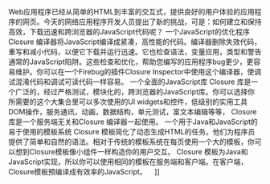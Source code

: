 Web应用程序已经从简单的HTML到丰富的交互式，提供良好的用户体验的应用程序的网页。今天的网络应用程序开发人员提出了新的挑战，可是：如何建立和保持高效，下载迅速和跨浏览器的JavaScript代码呢？ 一个JavaScript的优化程序Closure 编译器将JavaScript编译成紧凑，高性能的代码。编译器删除失效代码，重写和减小代码，以便它下载并运行迅速。它也检查语法，变量应用，类型和警告通常的JavaScript陷阱。这些检查和优化，帮助您编写的应用程序bug更少，更容易维护。你可以在一个Firebug的插件Closure Inspector中使用这个编译器，使调试混淆代码和调试可读代码一样容易。 一个全面的JavaScript库 Closure 库是一个广泛的，经过严格测试，模块化的，跨浏览器的JavaScript库。你可以选择你所需要的这个大集合里可以多次使用的UI widgets和控件，低级别的实用工具DOM操作，服务通讯，动画，数据结构，单元测试，富文本编辑等等， Closure 库是一个服务端无关和Closure 编译器一起使用。 一个用于Java和JavaScript的易于使用的模板系统 Closure 模板简化了动态生成HTML的任务。他们为程序员提供了简单和自然的语法。相对于传统的模板系统在每页使用一个大的模板，你可以想到Closure模板像小组件一样构造你的用户交互。 Closure 模板为Java和JavaScript实现，所以你可以使用相同的模板在服务端和客户端。在客户端，Closure模板预编译成有效率的JavaScript。    ]]